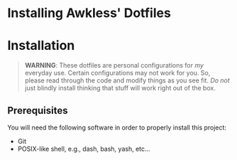 <!--
SPDX-FileCopyrightText: 2023 Jason Pena <jasonpena@awkless.com>
SPDX-License-Identifier: MIT
-->

# Installing Awkless' Dotfiles

# Installation

> __WARNING__: These dotfiles are personal configurations for _my_ everyday use.
> Certain configurations may not work for you. So, please read through the code
> and modify things as you see fit. _Do not_ just blindly install thinking that
> stuff will work right out of the box.

## Prerequisites

You will need the following software in order to properly install this project:

- Git
- POSIX-like shell, e.g., dash, bash, yash, etc...
